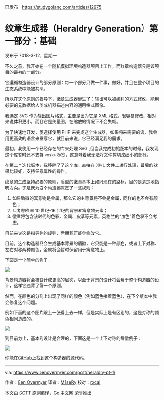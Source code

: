 已发布：https://studygolang.com/articles/12975

# 纹章生成器（Heraldry Generation）第一部分：基础

发布于 2018-3-12，星期一

不久之前，我开始在一个随机模拟环境构造器项目上工作，而纹章构造器只是该项目的最初的一部分。

它遵循构造器设计的部分原则：每一个部分只做一件事，做好，并且在整个项目的生态系统中能被共享。

所以在这个原则的指导下，徽章生成器诞生了：输出可以被编程的方式修改、能用必要的元数据给人类或机器描述内容的通用格式图像。

我选定 SVG 作为输出图片格式，主要是因为它是 XML 格式，很容易修改，相对来说体积更小，而且它是矢量图，在缩放的情况下不会失帧。

为了快速地开发，我选择使用 PHP 来完成这个生成器，如果将来需要的话，我会用更高效的语言来重写它，就目前来说，它已经满足我的需求。

最初，我使用一个已经存在的库来处理 SVG ,但当我完成初始版本的时候，我发现这个库暂时还不支持 `<msk>` 标签，这意味着我无法将文件剪切成细小的部分。

在第二个迭代版本，我移除了了这个库，直接在 XML 文件上进行处理，最后的效果比较好，支持任意属性的操作。

纹章的生成坚持必要的原则，盾型的徽章基本上如同现在的路标，目的是清楚地指明方向。于是我为这个构造器假定了一些规则：

 1. 如果盾徽的寓意物是金属，那么它的主背景将不会是金属，同样的也不会有颜色；
 2. 只考虑欧洲 10 世纪-16 世纪的背景和寓意物元素；
 3. 徽章将包含该时代的色彩、金属、皮草等元素，英格兰的“血色”着色将不会考虑。

目前来说这是指导性的规则，后期我可能会修改它。

目前，这个构造器只会生成基本背景的盾徽，它只能是一种颜色，或者上下对称、左右对称两种颜色，金属将会暂时保留用于寓意物上。

下面是一个简单的例子：

![](https://d33wubrfki0l68.cloudfront.net/152773ef00fd7c1f177ad2de4908fa49cd8c32e3/a28dc/heraldry-basic-field.svg)

背景构造器将会被设计成更高的层次，以至于背景的设计将会用于整个构造器的设计，这样它违背了第一个原则。

然而，在颜色的分割上出现了同样的颜色（例如蓝色接着蓝色），在下个版本中我会修复这个问题。

例如下面的这个图片跟上一张看上去一样，但是实际上是有区别的，这是对称的颜色相同造成的。

![](https://d33wubrfki0l68.cloudfront.net/052c829f6fb97c432e14e3dd1fb207241e2a3b11/84fda/heraldry-duplicate-colors.svg)

到目前为止，基本的设计是合理的，下面这是一个上下对称的盾徽例子：

![](https://d33wubrfki0l68.cloudfront.net/61eef0ee0bb1590dcd0e03aa22d61f686ef6203c/19b46/heraldry-basic-division.svg)

你能在[GitHub](https://github.com/ironarachne/heraldry)上找到这个构造器的源代码。

---

via: https://www.benovermyer.com/post/heraldry-pt-1/

作者：[Ben Overmyer](https://www.benovermyer.com/page/about/)
译者：[M1seRy](https://github.com/M1seRy)
校对：[rxcai](https://github.com/rxcai)

本文由 [GCTT](https://github.com/studygolang/GCTT) 原创编译，[Go 中文网](https://studygolang.com/) 荣誉推出

